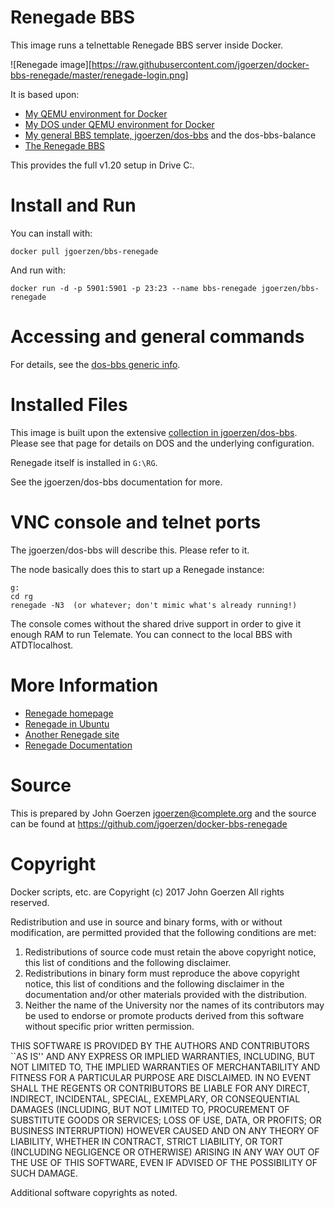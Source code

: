 # Renegade BBS

This image runs a telnettable Renegade BBS server inside Docker.

![Renegade image][https://raw.githubusercontent.com/jgoerzen/docker-bbs-renegade/master/renegade-login.png]

It is based upon:

 - [My QEMU environment for Docker](https://github.com/jgoerzen/docker-qemu)
 - [My DOS under QEMU environment for Docker](https://github.com/jgoerzen/docker-qemu-dos)
 - [My general BBS template, jgoerzen/dos-bbs](https://github.com/jgoerzen/docker-dos-bbs) and the dos-bbs-balance
 - [The Renegade BBS](http://renegadebbs.info)

This provides the full v1.20 setup in Drive C:.

# Install and Run

You can install with:

    docker pull jgoerzen/bbs-renegade

And run with:

    docker run -d -p 5901:5901 -p 23:23 --name bbs-renegade jgoerzen/bbs-renegade

# Accessing and general commands

For details, see the [dos-bbs generic info](https://github.com/jgoerzen/docker-dos-bbs).

# Installed Files

This image is built upon the extensive [collection in jgoerzen/dos-bbs](https://github.com/jgoerzen/docker-dos-bbs).
Please see that page for details on DOS and the underlying configuration.

Renegade itself is installed in `G:\RG`.

See the jgoerzen/dos-bbs documentation for more.

# VNC console and telnet ports

The jgoerzen/dos-bbs will describe this.  Please refer to it.

The node basically does this to start up a Renegade instance:

    g:
    cd rg
    renegade -N3  (or whatever; don't mimic what's already running!)

The console comes without the shared drive support in order to give it enough RAM to run Telemate.
You can connect to the local BBS with ATDTlocalhost.

# More Information

 - [Renegade homepage](http://www.renegadebbs.info/)
 - [Renegade in Ubuntu](http://www.instructables.com/id/Renegade-BBS-in-Ubuntu-Linux-Telnet-Multi-Node/)
 - [Another Renegade site](http://www.redditmirror.cc/cache/websites/geek.phatus.com_9stap/geek.phatus.com/2009/08/renegade-bbs-in-ubuntu-linux-telnetmulti-node/index.html)
 - [Renegade Documentation](http://renegadebbs.info/docs/)

# Source

This is prepared by John Goerzen <jgoerzen@complete.org> and the source
can be found at https://github.com/jgoerzen/docker-bbs-renegade

# Copyright

Docker scripts, etc. are
Copyright (c) 2017 John Goerzen 
All rights reserved.

Redistribution and use in source and binary forms, with or without
modification, are permitted provided that the following conditions
are met:
1. Redistributions of source code must retain the above copyright
   notice, this list of conditions and the following disclaimer.
2. Redistributions in binary form must reproduce the above copyright
   notice, this list of conditions and the following disclaimer in the
   documentation and/or other materials provided with the distribution.
3. Neither the name of the University nor the names of its contributors
   may be used to endorse or promote products derived from this software
   without specific prior written permission.

THIS SOFTWARE IS PROVIDED BY THE AUTHORS AND CONTRIBUTORS ``AS IS'' AND
ANY EXPRESS OR IMPLIED WARRANTIES, INCLUDING, BUT NOT LIMITED TO, THE
IMPLIED WARRANTIES OF MERCHANTABILITY AND FITNESS FOR A PARTICULAR PURPOSE
ARE DISCLAIMED.  IN NO EVENT SHALL THE REGENTS OR CONTRIBUTORS BE LIABLE
FOR ANY DIRECT, INDIRECT, INCIDENTAL, SPECIAL, EXEMPLARY, OR CONSEQUENTIAL
DAMAGES (INCLUDING, BUT NOT LIMITED TO, PROCUREMENT OF SUBSTITUTE GOODS
OR SERVICES; LOSS OF USE, DATA, OR PROFITS; OR BUSINESS INTERRUPTION)
HOWEVER CAUSED AND ON ANY THEORY OF LIABILITY, WHETHER IN CONTRACT, STRICT
LIABILITY, OR TORT (INCLUDING NEGLIGENCE OR OTHERWISE) ARISING IN ANY WAY
OUT OF THE USE OF THIS SOFTWARE, EVEN IF ADVISED OF THE POSSIBILITY OF
SUCH DAMAGE.

Additional software copyrights as noted.


